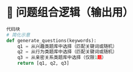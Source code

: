 # 🧩 问题组合逻辑（输出用）

```python
代码块
# 简化示意
def generate_questions(keywords):
    q1 = 从兴趣类题库中选择（匹配关键词或随机）
    q2 = 从行为类题库中选择（匹配关键词或随机）
    q3 = 从亲密关系类题库中选择（仅限1题）
    return [q1, q2, q3]
``` 
